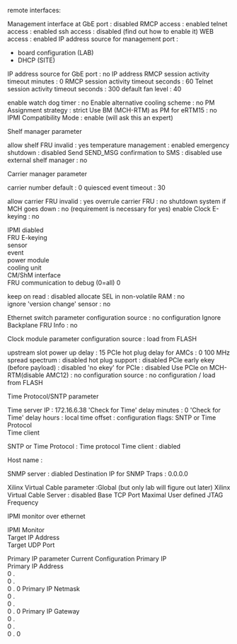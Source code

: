 remote interfaces:

Management interface at GbE port : disabled
RMCP access : enabled
telnet access : enabled
ssh access : disabled (find out how to enable it)
WEB access : enabled 
IP address source for management port : 
* board configuration (LAB)
* DHCP (SITE)

IP address source for GbE port : no IP address
RMCP session activity timeout minutes : 0
RMCP session activity timeout seconds : 60
Telnet session activity timeout seconds : 300
default fan level : 40


enable watch dog timer : no
Enable alternative cooling scheme : no
PM Assignment strategy : strict
Use BM (MCH-RTM) as PM for eRTM15 : no
IPMI Compatibility Mode : enable (will ask this an expert)

Shelf manager parameter

allow shelf FRU invalid : yes
temperature management	: enabled
emergency shutdown : disabled
Send SEND_MSG confirmation to SMS : disabled
use external shelf manager : no

Carrier manager parameter

carrier number default : 0
quiesced event timeout : 30

allow carrier FRU invalid : yes
overrule carrier FRU : no
shutdown system if MCH goes down : no (requirement is necessary for yes)
enable Clock E-keying : no 


IPMI diabled	
FRU	
E-keying	
sensor	
event	
power module	
cooling unit	
CM/ShM interface	
FRU communication to debug (0=all)	 0

keep on read	: disabled
allocate SEL in non-volatile RAM : no	
ignore 'version change' sensor : no

Ethernet switch parameter
configuration source	: no configuration
Ignore Backplane FRU Info : no

Clock module parameter
configuration source : load from FLASH


upstream slot power up delay :	15 
PCIe hot plug delay for AMCs :	0 
100 MHz spread spectrum	 : disabled
hot plug support	: disabled 
PCIe early ekey (before payload) : disabled	
'no ekey' for PCIe	 : disabled 
Use PCIe on MCH-RTM(disable AMC12) : no
configuration source : no configuration / load from FLASH


Time Protocol/SNTP parameter

Time server IP	: 172.16.6.38 
'Check for Time' delay minutes	: 0
'Check for Time' delay hours :
local time offset : 
configuration flags:
SNTP or Time Protocol	
Time client

SNTP or Time Protocol	: Time protocol
Time client : diabled

Host name : 

SNMP server	: diabled
Destination IP for SNMP Traps : 0.0.0.0





Xilinx Virtual Cable parameter :Global (but only lab will figure out later)
Xilinx Virtual Cable Server : disabled
Base TCP Port
Maximal User defined JTAG Frequency  


IPMI monitor over ethernet

IPMI Monitor	
Target IP Address	
Target UDP Port


Primary IP parameter	Current Configuration
Primary IP	
Primary IP Address	
0
 .  
0
 .  
0
 . 
0
Primary IP Netmask	
0
 .  
0
 .  
0
 . 
0
Primary IP Gateway	
0
 .  
0
 .  
0
 . 
0

